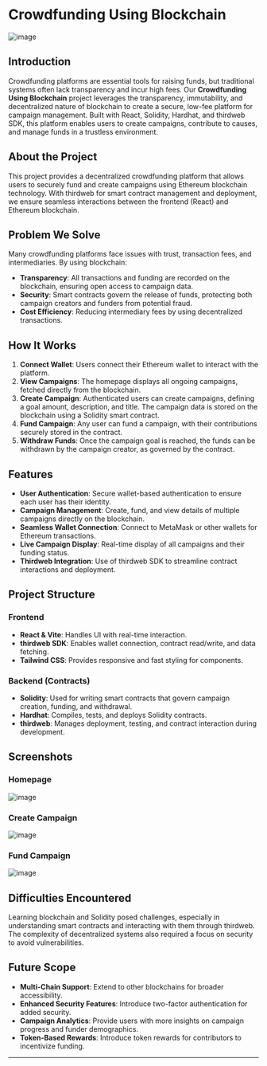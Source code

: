 # Crowdfunding Using Blockchain

![image](https://github.com/user-attachments/assets/018347fb-3f75-43b6-977d-9f3eff7369ab)


## Introduction
Crowdfunding platforms are essential tools for raising funds, but traditional systems often lack transparency and incur high fees. Our **Crowdfunding Using Blockchain** project leverages the transparency, immutability, and decentralized nature of blockchain to create a secure, low-fee platform for campaign management. Built with React, Solidity, Hardhat, and thirdweb SDK, this platform enables users to create campaigns, contribute to causes, and manage funds in a trustless environment.

## About the Project
This project provides a decentralized crowdfunding platform that allows users to securely fund and create campaigns using Ethereum blockchain technology. With thirdweb for smart contract management and deployment, we ensure seamless interactions between the frontend (React) and Ethereum blockchain.

## Problem We Solve
Many crowdfunding platforms face issues with trust, transaction fees, and intermediaries. By using blockchain:
- **Transparency**: All transactions and funding are recorded on the blockchain, ensuring open access to campaign data.
- **Security**: Smart contracts govern the release of funds, protecting both campaign creators and funders from potential fraud.
- **Cost Efficiency**: Reducing intermediary fees by using decentralized transactions.

## How It Works
1. **Connect Wallet**: Users connect their Ethereum wallet to interact with the platform.
2. **View Campaigns**: The homepage displays all ongoing campaigns, fetched directly from the blockchain.
3. **Create Campaign**: Authenticated users can create campaigns, defining a goal amount, description, and title. The campaign data is stored on the blockchain using a Solidity smart contract.
4. **Fund Campaign**: Any user can fund a campaign, with their contributions securely stored in the contract.
5. **Withdraw Funds**: Once the campaign goal is reached, the funds can be withdrawn by the campaign creator, as governed by the contract.

## Features
- **User Authentication**: Secure wallet-based authentication to ensure each user has their identity.
- **Campaign Management**: Create, fund, and view details of multiple campaigns directly on the blockchain.
- **Seamless Wallet Connection**: Connect to MetaMask or other wallets for Ethereum transactions.
- **Live Campaign Display**: Real-time display of all campaigns and their funding status.
- **Thirdweb Integration**: Use of thirdweb SDK to streamline contract interactions and deployment.

## Project Structure
### Frontend
- **React & Vite**: Handles UI with real-time interaction.
- **thirdweb SDK**: Enables wallet connection, contract read/write, and data fetching.
- **Tailwind CSS**: Provides responsive and fast styling for components.

### Backend (Contracts)
- **Solidity**: Used for writing smart contracts that govern campaign creation, funding, and withdrawal.
- **Hardhat**: Compiles, tests, and deploys Solidity contracts.
- **thirdweb**: Manages deployment, testing, and contract interaction during development.

## Screenshots
### Homepage
![image](https://github.com/user-attachments/assets/74566611-760e-4096-bc4a-28e945510b30)


### Create Campaign
![image](https://github.com/user-attachments/assets/c447e7cf-d3dc-47f1-846b-c3b4bba2c793)


### Fund Campaign
![image](https://github.com/user-attachments/assets/13658474-ae1c-4aa0-9f28-eb6d160be9c7)


## Difficulties Encountered
Learning blockchain and Solidity posed challenges, especially in understanding smart contracts and interacting with them through thirdweb. The complexity of decentralized systems also required a focus on security to avoid vulnerabilities.

## Future Scope
- **Multi-Chain Support**: Extend to other blockchains for broader accessibility.
- **Enhanced Security Features**: Introduce two-factor authentication for added security.
- **Campaign Analytics**: Provide users with more insights on campaign progress and funder demographics.
- **Token-Based Rewards**: Introduce token rewards for contributors to incentivize funding.

---


